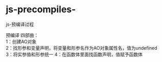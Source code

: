 # js-precompiles-
js-预编译过程

   预编译 四部曲：   
         1：创建AO对象  
         2：找形参和变量声明，将变量和形参名作为AO对象属性名，值为undefined  
         3：将实参值和形参统一 
         4：在函数体里面找函数声明，值赋予函数体






















